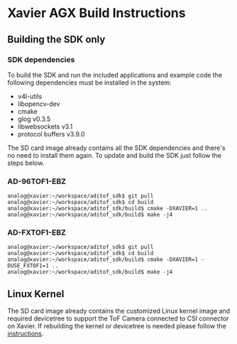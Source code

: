 # Xavier AGX Build Instructions


## Building the SDK only

### SDK dependencies
To build the SDK and run the included applications and example code the following dependencies must be installed in the system:
 - v4l-utils
 - libopencv-dev
 - cmake
 - glog v0.3.5
 - libwebsockets v3.1
 - protocol buffers v3.9.0

The SD card image already contains all the SDK dependencies and there's no need to install them again. To update and build the SDK just follow the steps below.

### AD-96TOF1-EBZ

```console
analog@xavier:~/workspace/aditof_sdk$ git pull
analog@xavier:~/workspace/aditof_sdk$ cd build
analog@xavier:~/workspace/aditof_sdk/build$ cmake -DXAVIER=1 ..
analog@xavier:~/workspace/aditof_sdk/build$ make -j4
```

### AD-FXTOF1-EBZ

```console
analog@xavier:~/workspace/aditof_sdk$ git pull
analog@xavier:~/workspace/aditof_sdk$ cd build
analog@xavier:~/workspace/aditof_sdk/build$ cmake -DXAVIER=1 -DUSE_FXTOF1=1 ..
analog@xavier:~/workspace/aditof_sdk/build$ make -j4
```

## Linux Kernel
The SD card image already contains the customized Linux kernel image and required devicetree to support the ToF Camera connected to CSI connector on Xavier.
If rebuilding the kernel or devicetree is needed please follow the [instructions](https://wiki.analog.com/resources/eval/user-guides/ad-96tof1-ebz/ug_xavier_agx).
